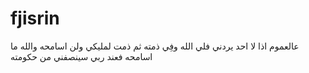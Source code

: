 # fjisrin
عالعموم اذا لا احد يردني فلي الله وفِي ذمته  ثم ذمت لمليكي  ولن اسامحه والله ما اسامحه فعند ربي سينصفني من حكومته 
